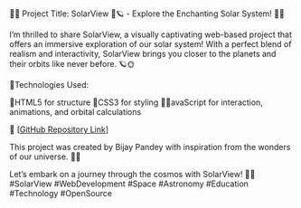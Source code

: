 🌌🚀 Project Title: SolarView 🌌🪐 - Explore the Enchanting Solar System! 🚀✨

I’m thrilled to share SolarView, a visually captivating web-based project that offers an immersive exploration of our solar system! With a perfect blend of realism and interactivity, SolarView brings you closer to the planets and their orbits like never before. 🪐🌞

🚀Technologies Used:

🌌HTML5 for structure
🌌CSS3 for styling
🌌🚀avaScript for interaction, animations, and orbital calculations

🔗 [[GitHub Repository Link](https://github.com/ShaikhAayan/Solar-View-)]

This project was created by Bijay Pandey with inspiration from the wonders of our universe. 🌠🎆

Let’s embark on a journey through the cosmos with SolarView! 🌌🌟 #SolarView #WebDevelopment #Space #Astronomy #Education #Technology #OpenSource

